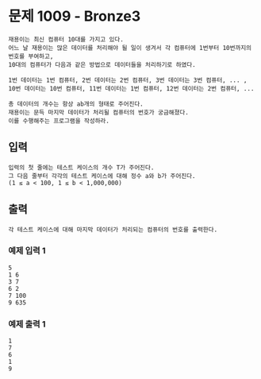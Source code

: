 # 문제 1009 - Bronze3
    재용이는 최신 컴퓨터 10대를 가지고 있다. 
    어느 날 재용이는 많은 데이터를 처리해야 될 일이 생겨서 각 컴퓨터에 1번부터 10번까지의 번호를 부여하고, 
    10대의 컴퓨터가 다음과 같은 방법으로 데이터들을 처리하기로 하였다.

    1번 데이터는 1번 컴퓨터, 2번 데이터는 2번 컴퓨터, 3번 데이터는 3번 컴퓨터, ... ,
    10번 데이터는 10번 컴퓨터, 11번 데이터는 1번 컴퓨터, 12번 데이터는 2번 컴퓨터, ...

    총 데이터의 개수는 항상 ab개의 형태로 주어진다. 
    재용이는 문득 마지막 데이터가 처리될 컴퓨터의 번호가 궁금해졌다. 
    이를 수행해주는 프로그램을 작성하라.

## 입력
    입력의 첫 줄에는 테스트 케이스의 개수 T가 주어진다. 
    그 다음 줄부터 각각의 테스트 케이스에 대해 정수 a와 b가 주어진다. 
    (1 ≤ a < 100, 1 ≤ b < 1,000,000)

## 출력
    각 테스트 케이스에 대해 마지막 데이터가 처리되는 컴퓨터의 번호를 출력한다.

### 예제 입력 1
    5
    1 6
    3 7
    6 2
    7 100
    9 635
### 예제 출력 1
    1
    7
    6
    1
    9